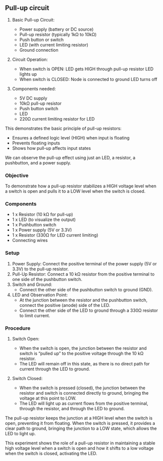 ## Pull-up circuit

1. Basic Pull-up Circuit:
   - Power supply (battery or DC source)
   - Pull-up resistor (typically 1kΩ to 10kΩ)
   - Push button or switch
   - LED (with current limiting resistor)
   - Ground connection

2. Circuit Operation:
   - When switch is OPEN:
      LED gets HIGH through pull-up resistor
      LED lights up
   - When switch is CLOSED:
      Node is connected to ground
      LED turns off

3. Components needed:
   - 5V DC supply
   - 10kΩ pull-up resistor
   - Push button switch
   - LED
   - 220Ω current limiting resistor for LED

This demonstrates the basic principle of pull-up resistors:

- Ensures a defined logic level (HIGH) when input is floating
- Prevents floating inputs
- Shows how pull-up affects input states

We can observe the pull-up effect using just an LED, a resistor, a pushbutton, and a power supply.

### Objective

To demonstrate how a pull-up resistor stabilizes a HIGH voltage level when a switch is open and pulls it to a LOW level when the switch is closed.

### Components

- 1 x Resistor (10 kΩ for pull-up)
- 1 x LED (to visualize the output)
- 1 x Pushbutton switch
- 1 x Power supply (5V or 3.3V)
- 1 x Resistor (330Ω for LED current limiting)
- Connecting wires

### Setup

1. Power Supply: Connect the positive terminal of the power supply (5V or 3.3V) to the pull-up resistor.
2. Pull-Up Resistor: Connect a 10 kΩ resistor from the positive terminal to one side of the pushbutton switch.
3. Switch and Ground:
   - Connect the other side of the pushbutton switch to ground (GND).
4. LED and Observation Point:
   - At the junction between the resistor and the pushbutton switch, connect the positive (anode) side of the LED.
   - Connect the other side of the LED to ground through a 330Ω resistor to limit current.

### Procedure

1. Switch Open:
   - When the switch is open, the junction between the resistor and switch is “pulled up” to the positive voltage through the 10 kΩ resistor.
   - The LED will remain off in this state, as there is no direct path for current through the LED to ground.

2. Switch Closed:
   - When the switch is pressed (closed), the junction between the resistor and switch is connected directly to ground, bringing the voltage at this point to LOW.
   - The LED will light up as current flows from the positive terminal, through the resistor, and through the LED to ground.

The pull-up resistor keeps the junction at a HIGH level when the switch is open, preventing it from floating. When the switch is pressed, it provides a clear path to ground, bringing the junction to a LOW state, which allows the LED to light up.

This experiment shows the role of a pull-up resistor in maintaining a stable high voltage level when a switch is open and how it shifts to a low voltage when the switch is closed, activating the LED.
